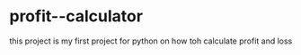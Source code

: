 # profit--calculator
this project is my first project for python on how toh calculate profit and loss
